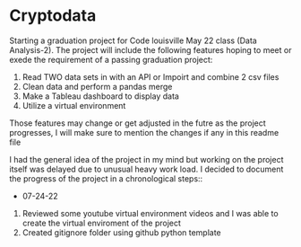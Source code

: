 # Cryptodata

Starting a graduation project for Code louisville May 22 class (Data Analysis-2). The project will include the following features hoping to meet or exede the requirement of a passing graduation project:

1. Read TWO data sets in with an API or Impoirt and combine 2 csv files
2. Clean data and perform a pandas merge
3. Make a Tableau dashboard to display data
4. Utilize a virtual environment
   
Those features may change or get adjusted in the futre as the project progresses, I will make sure to mention the changes if any in this readme file

I had the general idea of the project in my mind but working on the project itself was delayed due to unusual heavy work load. I decided to document the progress 
of the project in a chronological steps::

 * 07-24-22 
1. Reviewed some youtube virtual environment videos and I was able to create the virtual enviroment of the project
2. Created gitignore folder using github python template

